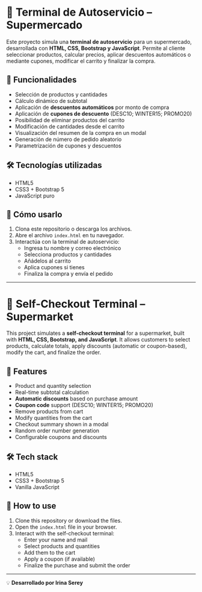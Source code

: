 # 🛒 Terminal de Autoservicio – Supermercado

Este proyecto simula una **terminal de autoservicio** para un supermercado, desarrollada con **HTML, CSS, Bootstrap y JavaScript**. Permite al cliente seleccionar productos, calcular precios, aplicar descuentos automáticos o mediante cupones, modificar el carrito y finalizar la compra.

## 📌 Funcionalidades

- Selección de productos y cantidades
- Cálculo dinámico de subtotal
- Aplicación de **descuentos automáticos** por monto de compra
- Aplicación de **cupones de descuento** (DESC10; WINTER15; PROMO20)
- Posibilidad de eliminar productos del carrito
- Modificación de cantidades desde el carrito
- Visualización del resumen de la compra en un modal
- Generación de número de pedido aleatorio
- Parametrización de cupones y descuentos

## 🛠️ Tecnologías utilizadas

- HTML5
- CSS3 + Bootstrap 5
- JavaScript puro

## 🧪 Cómo usarlo

1. Clona este repositorio o descarga los archivos.
2. Abre el archivo `index.html` en tu navegador.
3. Interactúa con la terminal de autoservicio:
   - Ingresa tu nombre y correo electrónico
   - Selecciona productos y cantidades
   - Añádelos al carrito
   - Aplica cupones si tienes
   - Finaliza la compra y envía el pedido

---

# 🛒 Self-Checkout Terminal – Supermarket

This project simulates a **self-checkout terminal** for a supermarket, built with **HTML, CSS, Bootstrap, and JavaScript**. It allows customers to select products, calculate totals, apply discounts (automatic or coupon-based), modify the cart, and finalize the order.

## 📌 Features

- Product and quantity selection
- Real-time subtotal calculation
- **Automatic discounts** based on purchase amount
- **Coupon code** support (DESC10; WINTER15; PROMO20)
- Remove products from cart
- Modify quantities from the cart
- Checkout summary shown in a modal
- Random order number generation
- Configurable coupons and discounts

## 🛠️ Tech stack

- HTML5
- CSS3 + Bootstrap 5
- Vanilla JavaScript

## 🧪 How to use

1. Clone this repository or download the files.
2. Open the `index.html` file in your browser.
3. Interact with the self-checkout terminal:
   - Enter your name and mail
   - Select products and quantities
   - Add them to the cart
   - Apply a coupon (if available)
   - Finalize the purchase and submit the order

---

💡 **Desarrollado por Irina Serey**
